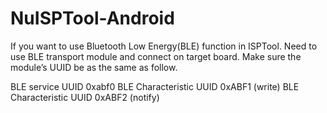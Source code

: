 # NuISPTool-Android
 
If you want to use Bluetooth Low Energy(BLE) function in ISPTool.
Need to use BLE transport module and connect on target board.
Make sure the module’s UUID be as the same as follow.

BLE service UUID 0xabf0
BLE Characteristic UUID 0xABF1 (write)
BLE Characteristic UUID 0xABF2 (notify)
